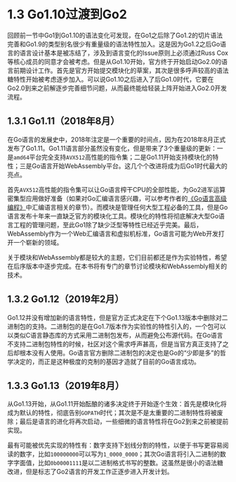 # 1.3 Go1.10过渡到Go2

回顾前一节中Go1到Go1.10的语法变化可发现，在Go1之后除了Go1.2的切片语法完善和Go1.9的类型别名很少有重量级的语法特性加入。这是因为Go1.2之后Go语言的语言设计基本是被冻结了，涉及到语言变化的Issue原则上必须通过Russ Cox等核心成员的同意才会被考虑。但是从Go1.10开始，官方终于开始启动Go2.0的语言前期设计工作。首先是官方开始提交模块化的草案，其次是很多呼声较高的语法糖特性开始被考虑逐步加入。可以说Go1.10之后进入了后Go1.0时代，它要在Go2.0到来之前解逐步完善细节问题，从而最终能给轻装上阵开始进入Go2.0开发流程。

## 1.3.1 Go1.11（2018年8月）

在Go语言的发展史中，2018年注定是一个重要的时间点，因为在2018年8月正式发布了Go1.11。Go1.11语言部分虽然没有变化，但是带来了3个重量级的更新：一是`amd64`平台完全支持`AVX512`高性能的指令集；二是Go1.11开始支持模块化的特性；三是Go语言开始WebAssembly平台。这几个个改进将成为后Go1时代最大的亮点。

首先`AVX512`高性能的指令集可以让Go语言榨干CPU的全部性能，为Go2进军运算密集型应用做好准备（如果对Go汇编语言感兴趣，可以参考作者的[《Go语言高级编程》](https://github.com/chai2010/advanced-go-programming-book)中汇编语言相关的章节）。而模块是管理任何大型工程必备的工具，但是Go语言发布十年来一直缺乏官方的模块化工具。模块化的特性将彻底解决大型Go语言工程的管理问题，至此Go1除了缺少泛型等特性已经近乎完美。最后，WebAssembly作为一个Web汇编语言和虚拟机标准，Go语言可能为Web开发打开一个崭新的领域。

关于模块和WebAssembly都是较大的主题，它们目前都还是作为实验特性，希望在后序版本中逐步完成。在本书将有专门的章节讨论模块和WebAssembly相关的技术。


## 1.3.2 Go1.12（2019年2月）

Go1.12并没有增加新的语言特性，但是官方正式决定在下个Go1.13版本中删除对二进制包的支持。二进制包的是在Go1.7版本作为实验性的特性引入的，一个包可以以类似C语言静态库的方式采用二进制包发布，从而避免公布源代码。在Go语言不支持二进制包特性的时候，社区对这个需求呼声甚高，但是当官方真正支持了之后却根本没有人使用。Go语言官方删除二进制包的决定也是Go的“少即是多”的哲学决定的，而正是这种极度的克制的基因才造就了目前的Go语言成功。


## 1.3.3 Go1.13（2019年8月）

从Go1.13开始，从Go1.11开始酝酿的诸多决定终于开始逐个生效：首先是模块化将成为默认的特性，彻底告别`GOPATH`时代；其次是不是太重要的二进制特性将被废除；最后是语言的进化将再次启动，一些细微的语言特性将在Go2到来之前被提前实现。

最有可能被优先实现的特性有：数字支持下划线分割的特性，以便于书写更容易阅读的数字，比如`100000000`可以写为`1_0000_0000`；其次Go语言将引入二进制的数字字面值，比如`0b00001111`是以二进制格式书写的整数。这虽然是很小的语法糖改进，但是标志了Go2语言的开发工作正逐步进入开发计划。

<!--
https://github.com/golang/proposal/blob/master/design/19113-signed-shift-counts.md
https://github.com/golang/proposal/blob/master/design/19308-number-literals.md
* 中文名导出
-->

